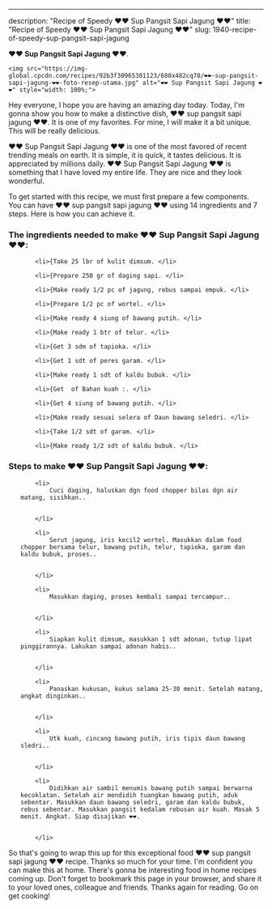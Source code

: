 ---
description: "Recipe of Speedy ❤️❤️ Sup Pangsit Sapi Jagung ❤️❤️"
title: "Recipe of Speedy ❤️❤️ Sup Pangsit Sapi Jagung ❤️❤️"
slug: 1940-recipe-of-speedy-sup-pangsit-sapi-jagung

<p>
	<strong>❤️❤️ Sup Pangsit Sapi Jagung ❤️❤️</strong>. 
	
</p>
<p>
	
	<img src="https://img-global.cpcdn.com/recipes/92b3f30965301123/680x482cq70/❤️❤️-sup-pangsit-sapi-jagung-❤️❤️-foto-resep-utama.jpg" alt="❤️❤️ Sup Pangsit Sapi Jagung ❤️❤️" style="width: 100%;">
	
	
</p>
<p>
	Hey everyone, I hope you are having an amazing day today. Today, I'm gonna show you how to make a distinctive dish, ❤️❤️ sup pangsit sapi jagung ❤️❤️. It is one of my favorites. For mine, I will make it a bit unique. This will be really delicious.
</p>
	
<p>
	❤️❤️ Sup Pangsit Sapi Jagung ❤️❤️ is one of the most favored of recent trending meals on earth. It is simple, it is quick, it tastes delicious. It is appreciated by millions daily. ❤️❤️ Sup Pangsit Sapi Jagung ❤️❤️ is something that I have loved my entire life. They are nice and they look wonderful.
</p>
<p>
	
</p>

<p>
To get started with this recipe, we must first prepare a few components. You can have ❤️❤️ sup pangsit sapi jagung ❤️❤️ using 14 ingredients and 7 steps. Here is how you can achieve it.
</p>

<h3>The ingredients needed to make ❤️❤️ Sup Pangsit Sapi Jagung ❤️❤️:</h3>

<ol>
	
		<li>{Take 25 lbr of kulit dimsum. </li>
	
		<li>{Prepare 250 gr of daging sapi. </li>
	
		<li>{Make ready 1/2 pc of jagung, rebus sampai empuk. </li>
	
		<li>{Prepare 1/2 pc of wortel. </li>
	
		<li>{Make ready 4 siung of bawang putih. </li>
	
		<li>{Make ready 1 btr of telur. </li>
	
		<li>{Get 3 sdm of tapioka. </li>
	
		<li>{Get 1 sdt of peres garam. </li>
	
		<li>{Make ready 1 sdt of kaldu bubuk. </li>
	
		<li>{Get  of Bahan kuah :. </li>
	
		<li>{Get 4 siung of bawang putih. </li>
	
		<li>{Make ready sesuai selera of Daun bawang seledri. </li>
	
		<li>{Take 1/2 sdt of garam. </li>
	
		<li>{Make ready 1/2 sdt of kaldu bubuk. </li>
	
</ol>
<p>
	
</p>

<h3>Steps to make ❤️❤️ Sup Pangsit Sapi Jagung ❤️❤️:</h3>

<ol>
	
		<li>
			Cuci daging, haluskan dgn food chopper bilas dgn air matang, sisihkan..
			
			
		</li>
	
		<li>
			Serut jagung, iris kecil2 wortel. Masukkan dalam food chopper bersama telur, bawang putih, telur, tapioka, garam dan kaldu bubuk, proses..
			
			
		</li>
	
		<li>
			Masukkan daging, proses kembali sampai tercampur..
			
			
		</li>
	
		<li>
			Siapkan kulit dimsum, masukkan 1 sdt adonan, tutup lipat pinggirannya. Lakukan sampai adonan habis..
			
			
		</li>
	
		<li>
			Panaskan kukusan, kukus selama 25-30 menit. Setelah matang, angkat dinginkan..
			
			
		</li>
	
		<li>
			Utk kuah, cincang bawang putih, iris tipis daun bawang sledri..
			
			
		</li>
	
		<li>
			Didihkan air sambil menumis bawang putih sampai berwarna kecoklatan. Setelah air mendidih tuangkan bawang putih, aduk sebentar. Masukkan daun bawang seledri, garam dan kaldu bubuk, rebus sebentar. Masukkan pangsit kedalam rebusan air kuah. Masak 5 menit. Angkat. Siap disajikan ❤️❤️.
			
			
		</li>
	
</ol>

<p>
	
</p>

<p>
	So that's going to wrap this up for this exceptional food ❤️❤️ sup pangsit sapi jagung ❤️❤️ recipe. Thanks so much for your time. I'm confident you can make this at home. There's gonna be interesting food in home recipes coming up. Don't forget to bookmark this page in your browser, and share it to your loved ones, colleague and friends. Thanks again for reading. Go on get cooking!
</p>
